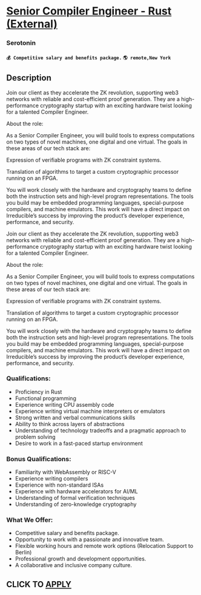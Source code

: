 # [Senior Compiler Engineer - Rust (External)](https://www.remotewlb.com/apply/senior-compiler-engineer-rust-external)  
### Serotonin  
#### `💰 Competitive salary and benefits package.` `🌎 remote,New York`  

## Description

Join our client as they accelerate the ZK revolution, supporting web3 networks with reliable and cost-efficient proof generation. They are a high-performance cryptography startup with an exciting hardware twist looking for a talented Compiler Engineer.

  

About the role:

As a Senior Compiler Engineer, you will build tools to express computations on two types of novel machines, one digital and one virtual. The goals in these areas of our tech stack are:

  

Expression of verifiable programs with ZK constraint systems.

Translation of algorithms to target a custom cryptographic processor running on an FPGA.

  

You will work closely with the hardware and cryptography teams to define both the instruction sets and high-level program representations. The tools you build may be embedded programming languages, special-purpose compilers, and machine emulators. This work will have a direct impact on Irreducible’s success by improving the product’s developer experience, performance, and security.

  

Join our client as they accelerate the ZK revolution, supporting web3 networks with reliable and cost-efficient proof generation. They are a high-performance cryptography startup with an exciting hardware twist looking for a talented Compiler Engineer.

  

About the role:

As a Senior Compiler Engineer, you will build tools to express computations on two types of novel machines, one digital and one virtual. The goals in these areas of our tech stack are:

  

Expression of verifiable programs with ZK constraint systems.

Translation of algorithms to target a custom cryptographic processor running on an FPGA.

  

You will work closely with the hardware and cryptography teams to define both the instruction sets and high-level program representations. The tools you build may be embedded programming languages, special-purpose compilers, and machine emulators. This work will have a direct impact on Irreducible’s success by improving the product’s developer experience, performance, and security.

  

### Qualifications:

* Proficiency in Rust
* Functional programming
* Experience writing CPU assembly code
* Experience writing virtual machine interpreters or emulators
* Strong written and verbal communications skills
* Ability to think across layers of abstractions
* Understanding of technology tradeoffs and a pragmatic approach to problem solving
* Desire to work in a fast-paced startup environment

  

### Bonus Qualifications:

* Familiarity with WebAssembly or RISC-V
* Experience writing compilers
* Experience with non-standard ISAs
* Experience with hardware accelerators for AI/ML
* Understanding of formal verification techniques
* Understanding of zero-knowledge cryptography

  

### What We Offer:

* Competitive salary and benefits package.
* Opportunity to work with a passionate and innovative team.
* Flexible working hours and remote work options (Relocation Support to Berlin)
* Professional growth and development opportunities.
* A collaborative and inclusive company culture.

  

  
## CLICK TO [APPLY](https://www.remotewlb.com/apply/senior-compiler-engineer-rust-external)

